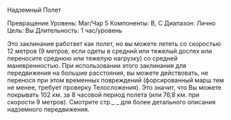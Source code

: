 
Надземный Полет

Превращение
Уровень: Маг/Чар 5
Компоненты: В, С
Диапазон: Лично
Цель: Вы
Длительность: 1 час/уровень

Это заклинание работает как полет, но
вы можете лететь со скоростью 12 метров (9 метров, если одеты в средний
или тяжелый доспех или переносите
среднюю или тяжелую нагрузку) со
средней маневренностью. При использовании этого заклинания для передвижения на большие расстояния, вы
можете действовать, не перенося при
этом временных повреждений (форсированный марш тем не менее, требует
проверку Телосложения). Это значит,
что Вы можете покрывать 102 км. за
8 часовой период полета (или 76,8 км.
при скорости 9 метров). Смотрите стр._
_ для более детального описания надземного передвижения.